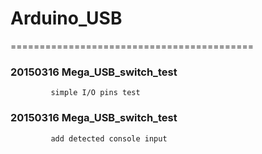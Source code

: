 # Arduino_USB
==========================================


### 20150316 Mega_USB_switch_test
             simple I/O pins test

### 20150316 Mega_USB_switch_test
             add detected console input
